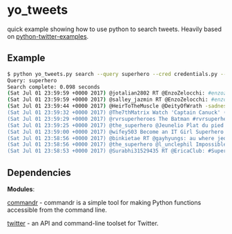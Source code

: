 yo_tweets
========

quick example showing how to use python to search tweets. Heavily based on [python-twitter-examples](https://github.com/ideoforms/python-twitter-examples).

Example
-------
```bash
$ python yo_tweets.py search --query superhero --cred credentials.py --since 2017-07-01 --until 2017-07-02
Query: superhero
Search complete: 0.098 seconds
(Sat Jul 01 23:59:59 +0000 2017) @jotalian2802 RT @EnzoZelocchi: #enzozelocchi  #hollywood #USA #california  #NYC #Hero #UK #England #films #awards #best #actor #actorslife #LA #USA #sup…
(Sat Jul 01 23:59:59 +0000 2017) @salley_jazmin RT @EnzoZelocchi: #enzozelocchi  #hollywood #USA #california  #NYC #Hero #UK #England #films #awards #best #actor #actorslife #LA #USA #sup…
(Sat Jul 01 23:59:44 +0000 2017) @HeirToTheMuscle @DeityOfWrath -sadness, while I fight outsiders who intend to conquer this world to fulfill my destiny as a superhero."
(Sat Jul 01 23:59:32 +0000 2017) @The7thMatrix Watch 'Captain Canuck' (@captaincanuck) - The Animated Series Ft. Canada's Premier Superhero! https://t.co/8NgH88GzFO #HappyCanadaDay
(Sat Jul 01 23:59:29 +0000 2017) @rvrsuperheroes The Batman #rvrsuperheroes #superhero #batman #DC #gotham https://t.co/67QeqfTCYc
(Sat Jul 01 23:59:25 +0000 2017) @the_superhero @Jeunelio Plat du pied sécurité.
(Sat Jul 01 23:59:00 +0000 2017) @wifey503 Become an IT Girl Superhero to share your love of @ITCosmetics (and win prizes!). Click here to sign up: #entry -… https://t.co/rVO53HS9gz
(Sat Jul 01 23:58:56 +0000 2017) @binkietae RT @gayhyungs: au where jeongguk is a superhero and keeps blowing off his dates with taehyung to save the world, until one day taehyung is…
(Sat Jul 01 23:58:56 +0000 2017) @the_superhero @l_unclephil Impossible, je n'ai pas fini de porter les vôtres
(Sat Jul 01 23:58:53 +0000 2017) @Surabhi31529435 RT @EricaClub: #SuperHero @Shaheer_S 🔥🔥🔥🔥🔥
````

Dependencies
-------
**Modules**:

[commandr](https://github.com/tellapart/commandr) - commandr is a simple tool
for making Python functions accessible from the command line.

[twitter](https://pypi.python.org/pypi/twitter) - an API and command-line
toolset for Twitter.
